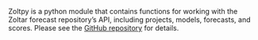 Zoltpy is a python module that contains functions for working with the Zoltar forecast repository’s API,
including projects, models, forecasts, and scores. Please see the [GitHub repository](https://github.com/reichlab/zoltpy)
for details.